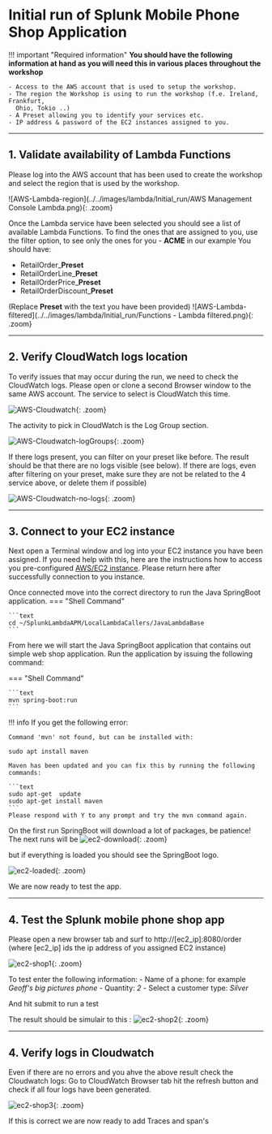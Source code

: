 # Initial run of Splunk Mobile Phone Shop Application 

!!! important "Required information"
    **You should have the following information at hand as you will need this in various places throughout the workshop**

    - Access to the AWS account that is used to setup the workshop. 
    - The region the Workshop is using to run the workshop (f.e. Ireland, Frankfurt,
      Ohio, Tokio ..)
    - A Preset allowing you to identify your services etc.
    - IP address & password of the EC2 instances assigned to you.

---
## 1. Validate availability of Lambda Functions
Please log into the AWS account that has been used to create the workshop and select the region that is used by the workshop.

![AWS-Lambda-region](../../images/lambda/Initial_run/AWS Management Console Lambda.png){: .zoom}

Once the Lambda service have been selected you should see a list of available Lambda Functions.  To find the ones that are assigned to you, use the filter option, to see only the ones for you - **ACME** in our example
You should have:

 - RetailOrder_**Preset**
 - RetailOrderLine_**Preset**
 - RetailOrderPrice_**Preset**
 - RetailOrderDiscount_**Preset**

(Replace **Preset** with the text you have been provided)
![AWS-Lambda-filtered](../../images/lambda/Initial_run/Functions - Lambda filtered.png){: .zoom}

---
## 2. Verify CloudWatch logs location

To verify issues that may occur during the run, we need to check the CloudWatch logs.
Please open or clone a second Browser window to the same AWS account. The service to select is CloudWatch this time.

![AWS-Cloudwatch](../../images/lambda/Initial_run/CloudWatch.png){: .zoom}

The activity to pick in CloudWatch is the Log Group section.
 
![AWS-Cloudwatch-logGroups](../../images/lambda/Initial_run/CloudWatch_LogGroups.png){: .zoom}

If there logs present, you can filter on your preset like before. The result should be that there are no logs visible (see below). If there are logs, even after filtering on your preset, make sure they are not be related to the 4 service above, or delete them if possible)

![AWS-Cloudwatch-no-logs](../../images/lambda/Initial_run/CloudWatch_No_logs.png){: .zoom}

---
## 3. Connect to your EC2 instance
Next open a Terminal window and log into your EC2 instance you have been assigned.
If you need help with this, here are the instructions how to access you pre-configured [AWS/EC2 instance](../../../smartagent/connect-info/). Please return here after successfully connection to you instance.

Once connected move into the correct directory to run the Java SpringBoot application.
=== "Shell Command"

    ```text
    cd ~/SplunkLambdaAPM/LocalLambdaCallers/JavaLambdaBase
    ```

From here we will start the Java SpringBoot application that contains out simple web shop application.
Run the application by issuing the following command:

=== "Shell Command"

    ```text
    mvn spring-boot:run 
    ```
 

!!! info
    If you get the following error: 
    
    Command 'mvn' not found, but can be installed with:

    sudo apt install maven

    Maven has been updated and you can fix this by running the following commands:
   
    ```text
    sudo apt-get  update
    sudo apt-get install maven
    ```
    Please respond with Y to any prompt and try the mvn command again.
 

 On the first run SpringBoot will download a lot of packages, be patience!
 The next runs will be
![ec2-download](../../images/lambda/Initial_run/downloading.png){: .zoom}

but if everything is loaded you should see the SpringBoot logo.

![ec2-loaded](../../images/lambda/Initial_run/Springboot.png){: .zoom}

We are now ready to test the app.

---
## 4. Test the Splunk mobile phone shop app

Please open a new browser tab and surf to  http://[ec2_ip]:8080/order (where [ec2_ip] ids the ip address of you assigned EC2 instance)

![ec2-shop1](../../images/lambda/Initial_run/Shop.png){: .zoom}

To test enter the following information:
    - Name of a phone: for example *Geoff's big pictures phone*
    - Quantity:  *2*
    - Select a customer type: *Silver*

And hit submit to run a test

The result should be simulair to this :
![ec2-shop2](../../images/lambda/Initial_run/Shop-result.png){: .zoom} 
    
---
## 4. Verify logs in Cloudwatch

Even if there are no errors and you ahve the above result  check the Cloudwatch logs:
Go to CloudWatch Browser tab  hit the refresh button and check if all four logs have been generated.

![ec2-shop3](../../images/lambda/Initial_run/ClouwdWatchLogs-created.png){: .zoom} 

If this is correct we are now ready to add Traces and span's



